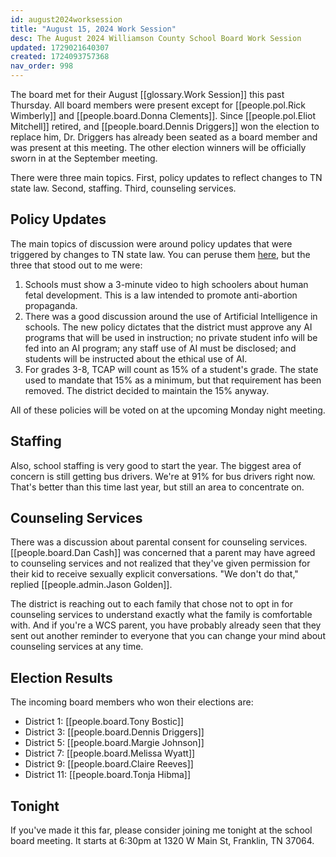 ```yaml
---
id: august2024worksession
title: "August 15, 2024 Work Session"
desc: The August 2024 Williamson County School Board Work Session
updated: 1729021640307
created: 1724093757368
nav_order: 998
---
```


The board met for their August [[glossary.Work Session]] this past Thursday. All board members were present except for [[people.pol.Rick Wimberly]] and [[people.board.Donna Clements]]. Since [[people.pol.Eliot Mitchell]] retired, and [[people.board.Dennis Driggers]] won the election to replace him, Dr. Driggers has already been seated as a board member and was present at this meeting. The other election winners will be officially sworn in at the September meeting.

There were three main topics. First, policy updates to reflect changes to TN state law. Second, staffing. Third, counseling services.

## Policy Updates

The main topics of discussion were around policy updates that were triggered by changes to TN state law. You can peruse them [here](https://meeting.boeconnect.net/Public/Agenda/566?meeting=648073), but the three that stood out to me were:

1. Schools must show a 3-minute video to high schoolers about human fetal development. This is a law intended to promote anti-abortion propaganda.
2. There was a good discussion around the use of Artificial Intelligence in schools. The new policy dictates that the district must approve any AI programs that will be used in instruction; no private student info will be fed into an AI program; any staff use of AI must be disclosed; and students will be instructed about the ethical use of AI.
3. For grades 3-8, TCAP will count as 15% of a student's grade. The state used to mandate that 15% as a minimum, but that requirement has been removed. The district decided to maintain the 15% anyway.

All of these policies will be voted on at the upcoming Monday night meeting.

## Staffing

Also, school staffing is very good to start the year. The biggest area of concern is still getting bus drivers. We're at 91% for bus drivers right now. That's better than this time last year, but still an area to concentrate on.

## Counseling Services

There was a discussion about parental consent for counseling services. [[people.board.Dan Cash]] was concerned that a parent may have agreed to counseling services and not realized that they've given permission for their kid to receive sexually explicit conversations. "We don't do that," replied [[people.admin.Jason Golden]].

The district is reaching out to each family that chose not to opt in for counseling services to understand exactly what the family is comfortable with. And if you're a WCS parent, you have probably already seen that they sent out another reminder to everyone that you can change your mind about counseling services at any time.

## Election Results

The incoming board members who won their elections are:

- District 1: [[people.board.Tony Bostic]]
- District 3: [[people.board.Dennis Driggers]]
- District 5: [[people.board.Margie Johnson]]
- District 7: [[people.board.Melissa Wyatt]]
- District 9: [[people.board.Claire Reeves]]
- District 11: [[people.board.Tonja Hibma]]

## Tonight

If you've made it this far, please consider joining me tonight at the school board meeting. It starts at 6:30pm at 1320 W Main St, Franklin, TN 37064.

